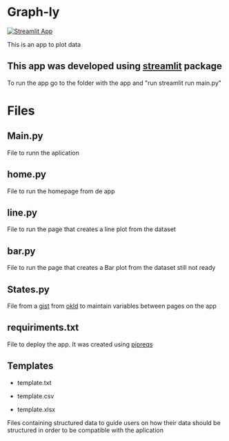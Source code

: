 # Graph-ly
[![Streamlit App](https://static.streamlit.io/badges/streamlit_badge_black_white.svg)](https://share.streamlit.io/danielmoraisg/graph-ly/main/main.py)

This is an app to plot data

## This app was developed using [streamlit](https://www.streamlit.io) package

To run the app go to the folder with the app and "run streamlit run main.py"

# Files

## Main.py

File to runn the aplication

## home.py

File to run the homepage from de app

## line.py

File to run the page that creates a line plot from the dataset

## bar.py

File to run the page that creates a Bar plot from the dataset still not ready

## States.py

File from a [gist](https://gist.github.com/okld/0aba4869ba6fdc8d49132e6974e2e662) from [okld](https://gist.github.com/okld) to maintain variables between pages on the app

## requiriments.txt

File to deploy the app. It was created using [pipreqs](https://pypi.org/project/pipreqs/)

## Templates

* template.txt

* template.csv

* template.xlsx

Files containing structured data to guide users on how their data should be structured in order to be compatible with the aplication
